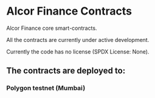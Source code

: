 # Alcor Finance Contracts

Alcor Finance core smart-contracts.

All the contracts are currently under active development.

Currently the code has no license (SPDX License: None).


## The contracts are deployed to:

### Polygon testnet (Mumbai)
<br>

<!---
#### Alcor Factory:
```
0x9b781BfACEfCF562b125D35651B7F3F4EeDC29d0
```

https://mumbai.polygonscan.com/address/0x9b781BfACEfCF562b125D35651B7F3F4EeDC29d0

<br>


#### Check out the guide on how to try out options trading on mumbai testnet on Alcor Finance:

https://medium.com/@alcor.finance.defi/alcor-finance-testnet-alive-4fc16d91f404
--->

